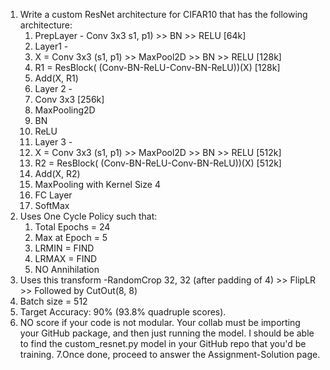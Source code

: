 1. Write a custom ResNet architecture for CIFAR10 that has the following architecture:
    1. PrepLayer - Conv 3x3 s1, p1) >> BN >> RELU [64k]
    2. Layer1 -
      1. X = Conv 3x3 (s1, p1) >> MaxPool2D >> BN >> RELU [128k]
      2. R1 = ResBlock( (Conv-BN-ReLU-Conv-BN-ReLU))(X) [128k] 
      3. Add(X, R1)
    3. Layer 2 -
      1. Conv 3x3 [256k]
      2. MaxPooling2D
      3. BN
      4. ReLU
    4. Layer 3 -
      1. X = Conv 3x3 (s1, p1) >> MaxPool2D >> BN >> RELU [512k]
      2. R2 = ResBlock( (Conv-BN-ReLU-Conv-BN-ReLU))(X) [512k]
      3. Add(X, R2)
    5. MaxPooling with Kernel Size 4
    6. FC Layer 
    7. SoftMax
2. Uses One Cycle Policy such that:
    1. Total Epochs = 24
    2. Max at Epoch = 5
    3. LRMIN = FIND
    4. LRMAX = FIND
    5. NO Annihilation
3. Uses this transform -RandomCrop 32, 32 (after padding of 4) >> FlipLR >> Followed by CutOut(8, 8)
4. Batch size = 512
5. Target Accuracy: 90% (93.8% quadruple scores). 
6. NO score if your code is not modular. Your collab must be importing your GitHub package, and then just running the model. I should be able to find the custom_resnet.py model in your GitHub repo that you'd be training. 
7.Once done, proceed to answer the Assignment-Solution page. 
